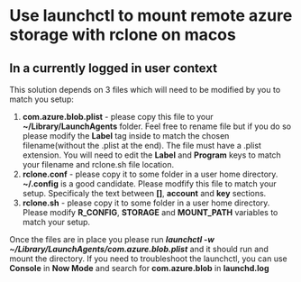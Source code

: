 # Use launchctl to mount remote azure storage with rclone on macos
## In a currently logged in user context

This solution depends on 3 files which will need to be modified by you to match you setup: 

1. **com.azure.blob.plist** - please copy this file to your **~/Library/LaunchAgents** folder. Feel free to rename file but if you do so please modify the **Label** tag inside to match the chosen filename(without the .plist at the end). The file must have a .plist extension. You will need to edit the **Label** and **Program** keys to match your filename and rclone.sh file location.
2. **rclone.conf** - please copy it to some folder in a user home directory. **~/.config** is a good candidate. Please modfify this file to match your setup. Specificaly the text between **[]**, **account** and **key** sections. 
3. **rclone.sh** - please copy it to some folder in a user home directory. Please modify **R_CONFIG**, **STORAGE** and **MOUNT_PATH** variables to match your setup. 

Once the files are in place you please run ***launchctl -w ~/Library/LaunchAgents/com.azure.blob.plist*** and it should run and mount the directory. 
If you need to troubleshoot the launchctl, you can use **Console** in **Now Mode** and search for **com.azure.blob** in **launchd.log**


